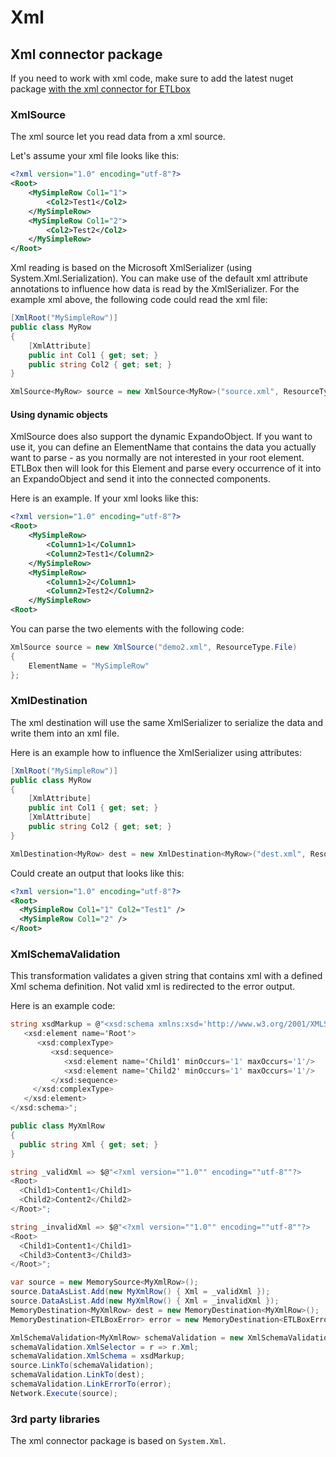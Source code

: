 ﻿# Xml

## Xml connector package

If you need to work with xml code, make sure to add the latest nuget package [with the xml connector for ETLbox](https://www.nuget.org/packages/ETLBox.Xml/)

### XmlSource

The xml source let you read data from a xml source.

Let's assume your xml file looks like this:

```xml
<?xml version="1.0" encoding="utf-8"?>
<Root>
    <MySimpleRow Col1="1">
        <Col2>Test1</Col2>
    </MySimpleRow>
    <MySimpleRow Col1="2">
        <Col2>Test2</Col2>
    </MySimpleRow>
</Root>
```

Xml reading is based on the Microsoft XmlSerializer (using System.Xml.Serialization). You can make use of the default xml attribute 
annotations to influence how data is read by the XmlSerializer. For the example xml above, the following code could read the xml file:

```C#
[XmlRoot("MySimpleRow")]
public class MyRow
{
    [XmlAttribute]
    public int Col1 { get; set; }
    public string Col2 { get; set; }
}

XmlSource<MyRow> source = new XmlSource<MyRow>("source.xml", ResourceType.File);
```

#### Using dynamic objects

XmlSource does also support the dynamic ExpandoObject. If you want to use it, you can define an ElementName that contains the data you actually
want to parse - as you normally are not interested in your root element. ETLBox then will look for this Element and parse every occurrence of
it into an ExpandoObject and send it into the connected components. 

Here is an example. If your xml looks like this:

```xml
<?xml version="1.0" encoding="utf-8"?>
<Root>
    <MySimpleRow>
        <Column1>1</Column1>
        <Column2>Test1</Column2>
    </MySimpleRow>
    <MySimpleRow>
        <Column1>2</Column1>
        <Column2>Test2</Column2>
    </MySimpleRow>
<Root>
```

You can parse the two elements <MySimpleRow> with the following code:

```C#
XmlSource source = new XmlSource("demo2.xml", ResourceType.File)
{
    ElementName = "MySimpleRow"
};
```

### XmlDestination

The xml destination will use the same XmlSerializer to serialize the data and write them into an xml file.

Here is an example how to influence the XmlSerializer using attributes:

```C#
[XmlRoot("MySimpleRow")]
public class MyRow
{
    [XmlAttribute]
    public int Col1 { get; set; }
    [XmlAttribute]
    public string Col2 { get; set; }
}

XmlDestination<MyRow> dest = new XmlDestination<MyRow>("dest.xml", ResourceType.File);
```

Could create an output that looks like this:

```xml
<?xml version="1.0" encoding="utf-8"?>
<Root>
  <MySimpleRow Col1="1" Col2="Test1" />
  <MySimpleRow Col1="2" />
</Root>
```


### XmlSchemaValidation

This transformation validates a given string that contains xml with a defined Xml schema definition. Not valid xml is redirected to 
the error output. 

Here is an example code:

```C#
string xsdMarkup = @"<xsd:schema xmlns:xsd='http://www.w3.org/2001/XMLSchema'>
   <xsd:element name='Root'>
      <xsd:complexType>
         <xsd:sequence>
            <xsd:element name='Child1' minOccurs='1' maxOccurs='1'/>
            <xsd:element name='Child2' minOccurs='1' maxOccurs='1'/>
         </xsd:sequence>
     </xsd:complexType>
   </xsd:element>
</xsd:schema>";

public class MyXmlRow
{
  public string Xml { get; set; }
}

string _validXml => $@"<?xml version=""1.0"" encoding=""utf-8""?>
<Root>
  <Child1>Content1</Child1>
  <Child2>Content2</Child2>
</Root>";

string _invalidXml => $@"<?xml version=""1.0"" encoding=""utf-8""?>
<Root>
  <Child1>Content1</Child1>
  <Child3>Content3</Child3>
</Root>";

var source = new MemorySource<MyXmlRow>();
source.DataAsList.Add(new MyXmlRow() { Xml = _validXml });
source.DataAsList.Add(new MyXmlRow() { Xml = _invalidXml });
MemoryDestination<MyXmlRow> dest = new MemoryDestination<MyXmlRow>();
MemoryDestination<ETLBoxError> error = new MemoryDestination<ETLBoxError>();

XmlSchemaValidation<MyXmlRow> schemaValidation = new XmlSchemaValidation<MyXmlRow>();
schemaValidation.XmlSelector = r => r.Xml;
schemaValidation.XmlSchema = xsdMarkup;
source.LinkTo(schemaValidation);
schemaValidation.LinkTo(dest);
schemaValidation.LinkErrorTo(error);
Network.Execute(source);
```


### 3rd party libraries

 The xml connector package is based on `System.Xml`. 